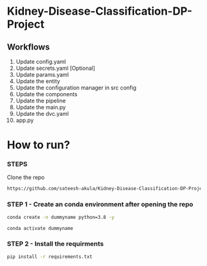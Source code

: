 # Kidney-Disease-Classification-DP-Project

## Workflows
 1. Update config.yaml
2. Update secrets.yaml [Optional]
3. Update params.yaml
4. Update the entity
5. Update the configuration manager in src config
6. Update the components
7. Update the pipeline 
8. Update the main.py
9. Update the dvc.yaml
10. app.py

# How to run?

### STEPS

Clone the repo

```bash
https://github.com/sateesh-akula/Kidney-Disease-Classification-DP-Project
```

### STEP 1 - Create an conda environment after opening the repo

```bash
conda create -n dummyname python=3.8 -y
```

```bash
conda activate dummyname
```

### STEP 2 - Install the requirments
```bash
pip install -r requirements.txt
```

